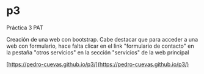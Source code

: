 # p3
Práctica 3 PAT

Creación de una web con bootstrap. Cabe destacar que para acceder a una web con formulario, hace falta clicar en el link "formulario de contacto" en la pestaña "otros servicios" en la sección "servicios" de la web principal

[https://pedro-cuevas.github.io/p3/](https://pedro-cuevas.github.io/p3/)
